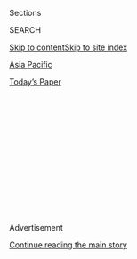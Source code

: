 <div id="app">

<div>

<div>

<div>

<div class="NYTAppHideMasthead css-1q2w90k e1suatyy0">

<div class="section css-ui9rw0 e1suatyy2">

<div class="css-eph4ug er09x8g0">

<div class="css-6n7j50">

</div>

<span class="css-1dv1kvn">Sections</span>

<div class="css-10488qs">

<span class="css-1dv1kvn">SEARCH</span>

</div>

[Skip to content](#site-content)[Skip to site index](#site-index)

</div>

<div id="masthead-section-label" class="css-1wr3we4 eaxe0e00">

[Asia
Pacific](https://www.nytimes3xbfgragh.onion/section/world/asia)

</div>

<div class="css-10698na e1huz5gh0">

</div>

</div>

<div id="masthead-bar-one" class="section hasLinks css-15hmgas e1csuq9d3">

<div class="css-uqyvli e1csuq9d0">

</div>

<div class="css-1uqjmks e1csuq9d1">

</div>

<div class="css-9e9ivx">

[](https://myaccount.nytimes3xbfgragh.onion/auth/login?response_type=cookie&client_id=vi)

</div>

<div class="css-1bvtpon e1csuq9d2">

[Today’s
Paper](https://www.nytimes3xbfgragh.onion/section/todayspaper)

</div>

</div>

</div>

</div>

<div data-aria-hidden="false">

<div id="site-content" data-role="main">

<div>

<div class="css-1aor85t" style="opacity:0.000000001;z-index:-1;visibility:hidden">

<div class="css-1hqnpie">

<div class="css-epjblv">

<span class="css-17xtcya">[Asia
Pacific](/section/world/asia)</span><span class="css-x15j1o">|</span><span class="css-fwqvlz">North
Korea’s No. 2 Diplomat in London Defects to the
South</span>

</div>

<div class="css-k008qs">

<div class="css-1iwv8en">

<span class="css-18z7m18"></span>

<div>

</div>

</div>

<span class="css-1n6z4y">https://nyti.ms/2bmNFUx</span>

<div class="css-1705lsu">

<div class="css-4xjgmj">

<div class="css-4skfbu" data-role="toolbar" data-aria-label="Social Media Share buttons, Save button, and Comments Panel with current comment count" data-testid="share-tools">

  - 
  - 
  - 
  - 
    
    <div class="css-6n7j50">
    
    </div>

  - 

</div>

</div>

</div>

</div>

</div>

</div>

<div class="css-13pd83m">

</div>

<div id="top-wrapper" class="css-1sy8kpn">

<div id="top-slug" class="css-l9onyx">

Advertisement

</div>

[Continue reading the main
story](#after-top)

<div class="ad top-wrapper" style="text-align:center;height:100%;display:block;min-height:250px">

<div id="top" class="place-ad" data-position="top" data-size-key="top">

</div>

</div>

<div id="after-top">

</div>

</div>

<div id="sponsor-wrapper" class="css-1hyfx7x">

<div id="sponsor-slug" class="css-19vbshk">

Supported by

</div>

[Continue reading the main
story](#after-sponsor)

<div id="sponsor" class="ad sponsor-wrapper" style="text-align:center;height:100%;display:block">

</div>

<div id="after-sponsor">

</div>

</div>

<div class="css-1vkm6nb ehdk2mb0">

# North Korea’s No. 2 Diplomat in London Defects to the South

</div>

![<span class="css-16f3y1r e13ogyst0">Thae Yong-ho, a high-ranking North
Korean diplomat who was based in Britain, has defected to South Korea,
making him one of the most prominent officials to do so in recent
years.</span><span class="css-cch8ym"><span class="css-1dv1kvn">Credit</span><span class="css-cnj6d5 e1z0qqy90" itemprop="copyrightHolder"><span class="css-1ly73wi e1tej78p0">Credit...</span><span>Katie
Schubauer/Agence France-Presse — Getty
Images</span></span></span>](https://static01.graylady3jvrrxbe.onion/images/2016/08/19/world/18KOREA-web5/18KOREA-web5-videoSixteenByNineJumbo1600.jpg)

<div class="css-xt80pu e12qa4dv0">

<div class="css-18e8msd">

<div class="css-vp77d3 epjyd6m0">

<div class="css-1baulvz">

By [<span class="css-1baulvz" itemprop="name">Choe
Sang-Hun</span>](http://www.nytimes3xbfgragh.onion/by/choe-sang-hun) and
[<span class="css-1baulvz last-byline" itemprop="name">Rick
Gladstone</span>](https://www.nytimes3xbfgragh.onion/by/rick-gladstone)

</div>

</div>

  - Aug. 17,
    2016

  - 
    
    <div class="css-4xjgmj">
    
    <div class="css-d8bdto" data-role="toolbar" data-aria-label="Social Media Share buttons, Save button, and Comments Panel with current comment count" data-testid="share-tools">
    
      - 
      - 
      - 
      - 
        
        <div class="css-6n7j50">
        
        </div>
    
      - 
    
    </div>
    
    </div>

</div>

</div>

<div class="section meteredContent css-1r7ky0e" name="articleBody" itemprop="articleBody">

<div class="css-1fanzo5 StoryBodyCompanionColumn">

<div class="css-53u6y8">

SEOUL, South Korea — He enjoyed a bit of tennis at the local club. He
indulged in curry at an Indian restaurant in the west London
neighborhood where he lived. As the No. 2 North Korean diplomat in
Britain, he chaperoned a brother of his country’s reclusive leader to an
Eric Clapton concert last year.

The diplomat, Thae Yong-ho, 55, seemed to embrace the trappings of a
comfortable life in a capitalist capital thousands of miles from dreary
[North
Korea](http://topics.nytimes3xbfgragh.onion/top/news/international/countriesandterritories/northkorea/index.html?inline=nyt-geo),
never hinting at disloyalty. He had lived in London for a decade,
trusted because of his family’s impeccable legacy in North Korean
history.

So it was a shock on Wednesday when South Korea announced that Mr. Thae
had betrayed his hermetic homeland by becoming the most senior North
Korean official to defect in nearly two decades.

How and when the diplomat had eluded his colleagues at the North Korean
Embassy, who are required to monitor one another to thwart treason, was
not clear. But a South Korean government spokesman, Jeong Joon-hee, said
at a news conference that the diplomat had arrived recently in South
Korea with his wife and family, proclaiming disillusionment with the
increasingly isolated government of the North Korean leader, Kim
Jong-un.

</div>

</div>

<div class="css-1fanzo5 StoryBodyCompanionColumn">

<div class="css-53u6y8">

Mr. Jeong did not specify how many family members had accompanied Mr.
Thae or whether any remained in North Korea, where they could be at risk
of reprisal. Nor did he explain the route taken by Mr. Thae, second in
rank to Ambassador Hyon Hak-bong in
London.

</div>

</div>

<div style="max-width:100%;margin:0 auto">

<div class="css-17dprlf" data-id="100000004599007" data-slug="18korea-defectors" style="max-width:300px">

</div>

</div>

<div class="css-1fanzo5 StoryBodyCompanionColumn">

<div class="css-53u6y8">

“We see his defection as a sign that some of the core elite in the North
are losing hope in the Kim Jong-un regime,” Mr. Jeong said, “and that
the internal unity of the ruling class in the North is weakening.”

South Korean officials expressed similar conclusions in April when 13
people working at a [restaurant run by the North Korean
government](http://www.nytimes3xbfgragh.onion/2016/04/09/world/asia/north-korean-defectors-restaurant-south-korea.html)
in China fled to the South. Officials said that unusual group defection
reflected growing dissatisfaction in the North.

But analysts have cautioned against drawing such conclusions.

Cheong Seong-chang, an expert on North Korea at the Sejong Institute in
Seoul, said that isolated defections like Mr. Thae’s should not be taken
as an indication of instability in the North, and that there was no sign
of an organized challenge to Mr. Kim’s rule.

</div>

</div>

<div class="css-1fanzo5 StoryBodyCompanionColumn">

<div class="css-53u6y8">

Others were cautious because some North Korean defectors to South Korea
have not always found happiness, a message that may have found its way
back to Pyongyang, the North’s capital, and elsewhere.

“I think we will continue to see senior defections but at a trickling
pace,” said Jae H. Ku, director of the U.S. Korea Institute at the Johns
Hopkins University’s School of Advanced International Studies in
Washington. “I don’t think we are at a point where we will see massive
defections by elites because these elites have not yet found ways to
live comfortably in South Korea.”

Still, Mr. Thae’s defection could yield a trove of intelligence
information. It came as relations between the Koreas had worsened over
the North’s nuclear weapons and missile programs, tested in defiance of
international sanctions.

<div class="css-79elbk" data-testid="photoviewer-wrapper">

<div class="css-z3e15g" data-testid="photoviewer-wrapper-hidden">

</div>

<div class="css-1a48zt4 ehw59r15" data-testid="photoviewer-children">

<div class="css-zgakxe erfvjey0">

<span class="css-1ly73wi e1tej78p0">Image</span>

<div class="css-zjzyr8">

<div data-testid="lazyimage-container" style="height:580px">

</div>

</div>

</div>

<span class="css-16f3y1r e13ogyst0" data-aria-hidden="true">Jeong
Joon-hee, above, a South Korean government spokesman, said that the
defection of the diplomat Thae Yong-ho was “a sign that some of the core
elite in the North are losing hope in the Kim Jong-un
regime.”</span><span class="css-cnj6d5 e1z0qqy90" itemprop="copyrightHolder"><span class="css-1ly73wi e1tej78p0">Credit...</span><span>Kim
Hyun-Tae/Yonhap, via Associated Press</span></span>

</div>

</div>

While the North had no immediate reaction to the defection announcement,
it was seen in the South and elsewhere as a major embarrassment for Mr.
Kim, who has disciplined subordinates by demoting them or in some cases
executing them.

The last time a North Korean diplomat of such high rank defected was in
1997, when [Jang
Seung-gil](http://www.nytimes3xbfgragh.onion/1997/08/25/world/north-korean-envoy-said-to-defect-in-cairo.html),
the ambassador to Egypt, sought refuge in the United States with his
younger brother, a North Korean diplomat in Paris.

Inklings of a betrayal in the North Korean Embassy in London surfaced a
few days ago when a South Korean mass-circulation newspaper, JoongAng
Ilbo, quoted an anonymous source saying a diplomat there had defected in
early August after “painstaking preparation.” By the time other embassy
officials realized this, the newspaper said, the diplomat had fled.

</div>

</div>

<div class="css-1fanzo5 StoryBodyCompanionColumn">

<div class="css-53u6y8">

Mr. Thae has been well known in the British news media, acting as the
embassy’s main point of contact for British correspondents traveling to
Pyongyang. Reuters reported that Mr. Thae spoke regularly at far-left
events in London, including meetings of a British Communist Party where
he would make impassioned speeches in defense of North Korea.

Steve Evans, a BBC Korea correspondent who had met Mr. Thae in London,
[remembered the North Korean as a middle-aged man who appeared to enjoy
life in the suburbs of west
London](http://www.bbc.com/news/magazine-37098904). He frequented a
curry restaurant and liked to talk about family and health, including
worries about the onset of diabetes, Mr. Evans said. He switched to
tennis after his wife complained about his obsession with golf.

Mr. Thae was one of the North Korean escorts seen accompanying Mr. Kim’s
elder brother, Kim Jong-chol, to [a Clapton
concert](http://www.bbc.com/news/world-asia-32843186) in London in 2015.

The diplomat had been scheduled to return to Pyongyang this summer with
his wife and son, Mr. Evans reported.

“But he seemed so British,” he wrote. “He seemed so at home. He seemed
so middle class, so conservative, so dapper. He had never given any hint
of disloyalty to the regime, not a flicker of doubt.”

According to South Korean news media, Mr. Thae and his wife, Oh Hae-son,
50, had elite family backgrounds. Mr. Thae was a son of Thae Byong-ryol,
a comrade-in-arms of Mr. Kim’s grandfather, the North’s founding
president, Kim Il-sung, when the elder Mr. Kim was a leader of Korean
guerrillas fighting against Japanese colonialists in the early 20th
century, the South Korean news agency Yonhap reported. Ms. Oh was a
relative of another former Korean partisan guerrilla, Oh Baek-ryong, the
South Korean newspaper Chosun Ilbo reported.

</div>

</div>

<div class="css-1fanzo5 StoryBodyCompanionColumn">

<div class="css-53u6y8">

Offspring of the former guerrillas occupy key posts of the Pyongyang
government, constituting a core elite buttressing Mr. Kim’s rule and
living with luxuries ordinary North Koreans can only dream about. They
are allowed to study abroad, as Mr. Thae and his sons did, in China and
in Europe. Mr. Thae served in London for 10 years, an unusually long
stint in a prime outpost for a North Korean diplomat.

South Korean officials have cited recent defectors as proof that some
North Korean elites abroad were defecting rather than facing
persecution, as it became increasingly difficult to perform their
missions under tightened international sanctions.

The number of North Korean defectors arriving in South Korea dropped
from a high of 2,706 in 2011 to 1,275 last year, as Mr. Kim ordered his
country to tighten border control with China, the first stop for almost
all asylum seekers. The number of defectors began picking up again this
year, with 749 arriving in the first six months.

</div>

</div>

</div>

<div>

</div>

<div>

</div>

<div>

</div>

<div>

<div id="bottom-wrapper" class="css-1ede5it">

<div id="bottom-slug" class="css-l9onyx">

Advertisement

</div>

[Continue reading the main
story](#after-bottom)

<div id="bottom" class="ad bottom-wrapper" style="text-align:center;height:100%;display:block;min-height:90px">

</div>

<div id="after-bottom">

</div>

</div>

</div>

</div>

</div>

## Site Index

<div>

</div>

## Site Information Navigation

  - [© <span>2020</span> <span>The New York Times
    Company</span>](https://help.nytimes3xbfgragh.onion/hc/en-us/articles/115014792127-Copyright-notice)

<!-- end list -->

  - [NYTCo](https://www.nytco.com/)
  - [Contact
    Us](https://help.nytimes3xbfgragh.onion/hc/en-us/articles/115015385887-Contact-Us)
  - [Work with us](https://www.nytco.com/careers/)
  - [Advertise](https://nytmediakit.com/)
  - [T Brand Studio](http://www.tbrandstudio.com/)
  - [Your Ad
    Choices](https://www.nytimes3xbfgragh.onion/privacy/cookie-policy#how-do-i-manage-trackers)
  - [Privacy](https://www.nytimes3xbfgragh.onion/privacy)
  - [Terms of
    Service](https://help.nytimes3xbfgragh.onion/hc/en-us/articles/115014893428-Terms-of-service)
  - [Terms of
    Sale](https://help.nytimes3xbfgragh.onion/hc/en-us/articles/115014893968-Terms-of-sale)
  - [Site
    Map](https://spiderbites.nytimes3xbfgragh.onion)
  - [Help](https://help.nytimes3xbfgragh.onion/hc/en-us)
  - [Subscriptions](https://www.nytimes3xbfgragh.onion/subscription?campaignId=37WXW)

</div>

</div>

</div>

</div>
